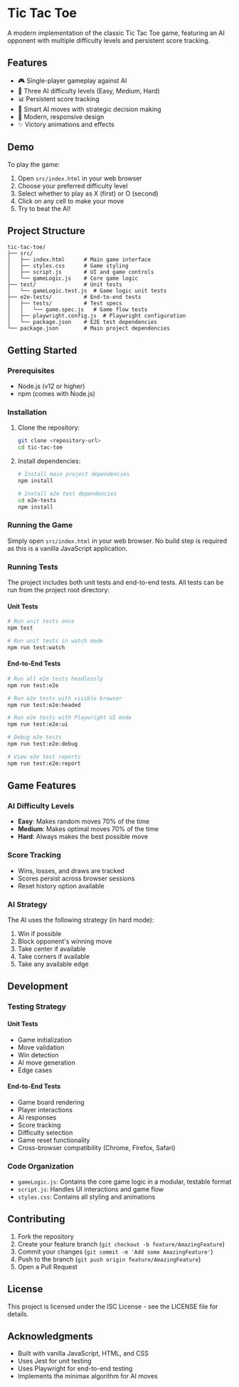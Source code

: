 # Tic Tac Toe

A modern implementation of the classic Tic Tac Toe game, featuring an AI opponent with multiple difficulty levels and persistent score tracking.

## Features

- 🎮 Single-player gameplay against AI
- 🤖 Three AI difficulty levels (Easy, Medium, Hard)
- 📊 Persistent score tracking
- 🎯 Smart AI moves with strategic decision making
- 🎨 Modern, responsive design
- ✨ Victory animations and effects

## Demo

To play the game:
1. Open `src/index.html` in your web browser
2. Choose your preferred difficulty level
3. Select whether to play as X (first) or O (second)
4. Click on any cell to make your move
5. Try to beat the AI!

## Project Structure

```
tic-tac-toe/
├── src/
│   ├── index.html      # Main game interface
│   ├── styles.css      # Game styling
│   ├── script.js       # UI and game controls
│   └── gameLogic.js    # Core game logic
├── test/               # Unit tests
│   └── gameLogic.test.js  # Game logic unit tests
├── e2e-tests/          # End-to-end tests
│   ├── tests/          # Test specs
│   │   └── game.spec.js   # Game flow tests
│   ├── playwright.config.js  # Playwright configuration
│   └── package.json    # E2E test dependencies
└── package.json        # Main project dependencies
```

## Getting Started

### Prerequisites

- Node.js (v12 or higher)
- npm (comes with Node.js)

### Installation

1. Clone the repository:
   ```bash
   git clone <repository-url>
   cd tic-tac-toe
   ```

2. Install dependencies:
   ```bash
   # Install main project dependencies
   npm install

   # Install e2e test dependencies
   cd e2e-tests
   npm install
   ```

### Running the Game

Simply open `src/index.html` in your web browser. No build step is required as this is a vanilla JavaScript application.

### Running Tests

The project includes both unit tests and end-to-end tests. All tests can be run from the project root directory:

#### Unit Tests
```bash
# Run unit tests once
npm test

# Run unit tests in watch mode
npm run test:watch
```

#### End-to-End Tests
```bash
# Run all e2e tests headlessly
npm run test:e2e

# Run e2e tests with visible browser
npm run test:e2e:headed

# Run e2e tests with Playwright UI mode
npm run test:e2e:ui

# Debug e2e tests
npm run test:e2e:debug

# View e2e test reports
npm run test:e2e:report
```

## Game Features

### AI Difficulty Levels

- **Easy**: Makes random moves 70% of the time
- **Medium**: Makes optimal moves 70% of the time
- **Hard**: Always makes the best possible move

### Score Tracking

- Wins, losses, and draws are tracked
- Scores persist across browser sessions
- Reset history option available

### AI Strategy

The AI uses the following strategy (in hard mode):
1. Win if possible
2. Block opponent's winning move
3. Take center if available
4. Take corners if available
5. Take any available edge

## Development

### Testing Strategy

#### Unit Tests
- Game initialization
- Move validation
- Win detection
- AI move generation
- Edge cases

#### End-to-End Tests
- Game board rendering
- Player interactions
- AI responses
- Score tracking
- Difficulty selection
- Game reset functionality
- Cross-browser compatibility (Chrome, Firefox, Safari)

### Code Organization

- `gameLogic.js`: Contains the core game logic in a modular, testable format
- `script.js`: Handles UI interactions and game flow
- `styles.css`: Contains all styling and animations

## Contributing

1. Fork the repository
2. Create your feature branch (`git checkout -b feature/AmazingFeature`)
3. Commit your changes (`git commit -m 'Add some AmazingFeature'`)
4. Push to the branch (`git push origin feature/AmazingFeature`)
5. Open a Pull Request

## License

This project is licensed under the ISC License - see the LICENSE file for details.

## Acknowledgments

- Built with vanilla JavaScript, HTML, and CSS
- Uses Jest for unit testing
- Uses Playwright for end-to-end testing
- Implements the minimax algorithm for AI moves
